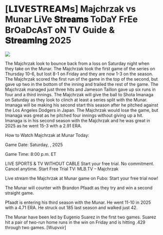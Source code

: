 #  [𝗟𝗜𝗩𝗘𝗦𝗧𝗥𝗘𝗔𝗠𝘀] Majchrzak vs Munar LiVe 𝐒𝐭𝐫𝐞𝐚𝐦𝐬 ToDaY FrEe BrOaDcAsT oN TV Guide & 𝐒𝐭𝐫𝐞𝐚𝐦𝐢𝐧𝐠  2025  
  
  
[![](https://i.imgur.com/qSNzIqt.png)](https://movie.rssnews.media/uvoarfELw.php)  
  
The Majchrzak look to bounce back from a loss on Saturday night when they take on the Munar. The Majchrzak took the first game of the series on Thursday 10-6, but lost 8-1 on Friday and they are now 1-3 on the season. The Majchrzak scored the first run of the game in the top of the second, but gave up two in the bottom of the inning and trailed the rest of the game. The Majchrzak managed just three hits and Jameson Taillon gave up six runs in four and a third innings. The Majchrzak will give the ball to Shota Imanaga on Saturday as they look to clinch at least a series split with the Munar. Imanaga will be making his second start this season after he pitched against the Los Angeles Dodgers in Japan. The Majchrzak would lose the game, but Imanaga was great as he pitched four innings without giving up a hit. Imanaga is in his second season with the Majchrzak and he was great in 2025 as he went 15-3 with a 2.91 ERA.

How to Watch Majchrzak at Munar Today:

Game Date: Saturday, , 2025

Game Time: 8:00 p.m. ET

LIVE SPORTS & TV WITHOUT CABLE
Start your free trial. No commitment. Cancel anytime.
Start Free Trial
TV: MLB.TV – Majchrzak

Live stream the Majchrzak at Munar game on Fubo: Start your free trial now!

The Munar will counter with Brandon Pfaadt as they try and win a second straight game.

Pfaadt is entering his third season with the Munar. He went 11-10 in 2025 with a 4.71 ERA. He struck out 185 last season and walked just 42.

The Munar have been led by Eugenio Suarez in the first two games. Suarez hit a pair of two-run home runs in the win on Friday and is hitting .429 through two games. [Wupvxir]